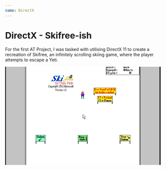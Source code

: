 ```yaml
---
name: DirectX
---
```


# DirectX - Skifree-ish

For the first AT Project, I was tasked with utilising DirectX 11 to create a recreation of Skifree, an infinitely scrolling skiing game, where the player attempts to escape a Yeti.

![A Screenshot of the original Ski Free main menu](skifree.png)

